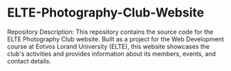 # ELTE-Photography-Club-Website
Repository Description: This repository contains the source code for the ELTE Photography Club website. Built as a project for the Web Development course at Eotvos Lorand University (ELTE), this website showcases the club's activities and provides information about its members, events, and contact details.
